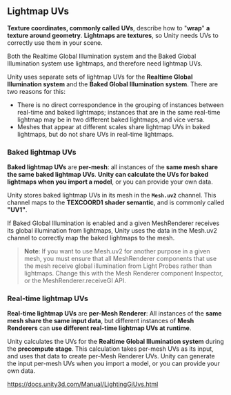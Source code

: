 ## Lightmap UVs

**Texture coordinates, commonly called UVs**, describe how to "**wrap**" **a texture around geometry**. **Lightmaps
 are textures**, so Unity needs UVs to correctly use them in your scene.


Both the Realtime Global Illumination
 system and the Baked Global Illumination system use lightmaps, and therefore need lightmap
 UVs.
 
 
Unity uses separate sets of lightmap UVs for the **Realtime Global Illumination system** and the **Baked Global Illumination system**. There are two reasons for this:

- There is no direct correspondence in the grouping of instances between real-time and baked lightmaps; instances that are in the same real-time lightmap may be in two different baked lightmaps, and vice versa.
- Meshes that appear at different scales share lightmap UVs in baked lightmaps, but do not share UVs in real-time lightmaps.


### Baked lightmap UVs
**Baked lightmap UVs** are **per-mesh**: all instances of the **same mesh share the same baked lightmap UVs**. **Unity can calculate the UVs for baked lightmaps when you import a model**, or you can provide your own data.

Unity stores baked lightmap UVs in its mesh in the **`Mesh.uv2`** channel. This channel maps to the **TEXCOORD1 shader semantic**, and is commonly called **"UV1"**.

If Baked Global Illumination is enabled and a given MeshRenderer receives its global illumination from lightmaps, Unity uses the data in the Mesh.uv2 channel to correctly map the baked lightmaps to the mesh.

> **Note**: If you want to use Mesh.uv2 for another purpose in a given mesh, you must ensure that all MeshRenderer components that use the mesh receive global illumination from Light Probes
 rather than lightmaps. Change this with the Mesh Renderer component Inspector, or the MeshRenderer.receiveGI API.
 

### Real-time lightmap UVs
**Real-time lightmap UVs** are **per-Mesh Renderer**: 
All instances of the **same mesh share the same input data**, but different instances of **Mesh Renderers** can **use different real-time lightmap UVs at runtime**. 

Unity calculates the UVs for the **Realtime Global Illumination system** during the **precompute stage**. This calculation takes per-mesh UVs as its input, and uses that data to create per-Mesh Renderer UVs. Unity can generate the input per-mesh UVs when you import a model, or you can provide your own data.
 
 
https://docs.unity3d.com/Manual/LightingGiUvs.html



 
